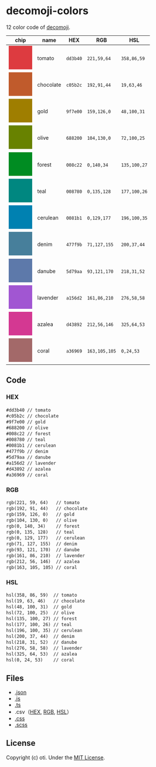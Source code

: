 # decomoji-colors

12 color code of [decomoji](https://github.com/decomoji/slack-reaction-decomoji).

| chip                                       | name      | HEX      | RGB           | HSL          |
| ------------------------------------------ | --------- | -------- | ------------- | ------------ |
| ![tomato](./src/images/0_tomato.png)       | tomato    | `dd3b40` | `221,59,64`   | `358,86,59`  |
| ![chocolate](./src/images/1_chocolate.png) | chocolate | `c05b2c` | `192,91,44`   | `19,63,46`   |
| ![gold](./src/images/2_gold.png)           | gold      | `9f7e00` | `159,126,0`   | `48,100,31`  |
| ![olive](./src/images/3_olive.png)         | olive     | `688200` | `104,130,0`   | `72,100,25`  |
| ![forest](./src/images/4_forest.png)       | forest    | `008c22` | `0,140,34`    | `135,100,27` |
| ![teal](./src/images/5_teal.png)           | teal      | `008780` | `0,135,128`   | `177,100,26` |
| ![cerulean](./src/images/6_cerulean.png)   | cerulean  | `0081b1` | `0,129,177`   | `196,100,35` |
| ![denim](./src/images/7_denim.png)         | denim     | `477f9b` | `71,127,155`  | `200,37,44`  |
| ![danube](./src/images/8_danube.png)       | danube    | `5d79aa` | `93,121,170`  | `218,31,52`  |
| ![lavender](./src/images/9_lavender.png)   | lavender  | `a156d2` | `161,86,210`  | `276,58,58`  |
| ![azalea](./src/images/10_azalea.png)      | azalea    | `d43892` | `212,56,146`  | `325,64,53`  |
| ![coral](./src/images/11_coral.png)        | coral     | `a36969` | `163,105,105` | `0,24,53`    |

## Code

### HEX

```
#dd3b40 // tomato
#c05b2c // chocolate
#9f7e00 // gold
#688200 // olive
#008c22 // forest
#008780 // teal
#0081b1 // cerulean
#477f9b // denim
#5d79aa // danube
#a156d2 // lavender
#d43892 // azalea
#a36969 // coral
```

### RGB

```
rgb(221, 59, 64)   // tomato
rgb(192, 91, 44)   // chocolate
rgb(159, 126, 0)   // gold
rgb(104, 130, 0)   // olive
rgb(0, 140, 34)    // forest
rgb(0, 135, 128)   // teal
rgb(0, 129, 177)   // cerulean
rgb(71, 127, 155)  // denim
rgb(93, 121, 170)  // danube
rgb(161, 86, 210)  // lavender
rgb(212, 56, 146)  // azalea
rgb(163, 105, 105) // coral
```

### HSL

```
hsl(358, 86, 59)  // tomato
hsl(19, 63, 46)   // chocolate
hsl(48, 100, 31)  // gold
hsl(72, 100, 25)  // olive
hsl(135, 100, 27) // forest
hsl(177, 100, 26) // teal
hsl(196, 100, 35) // cerulean
hsl(200, 37, 44)  // denim
hsl(218, 31, 52)  // danube
hsl(276, 58, 58)  // lavender
hsl(325, 64, 53)  // azalea
hsl(0, 24, 53)    // coral
```

## Files

- [.json](src/DecomojiColors.json)
- [.js](src/DecomojiColors.js)
- [.ts](src/DecomojiColors.ts)
- .csv（[HEX](src/DecomojiColorsHEX.csv), [RGB](src/DecomojiColorsRGB.csv), [HSL](src/DecomojiColorsHSL.csv)）
- [.css](src/DecomojiClors.css)
- [.scss](src/DecomojiClors.scss)

## License

Copyright (c) oti. Under the [MIT License](LICENSE).
